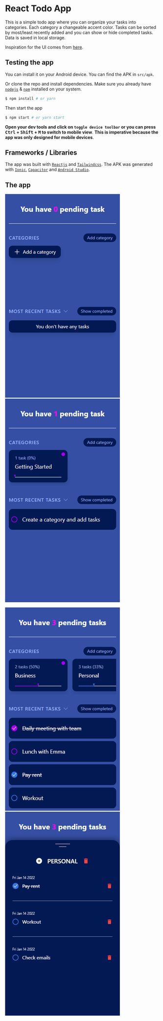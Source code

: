 # React Todo App

This is a simple todo app where you can organize your tasks into categories. Each category a changeable accent color. Tasks can be sorted by most/least recently added and you can show or hide completed tasks.
Data is saved in local storage.

Inspiration for the UI comes from [here](https://dribbble.com/shots/14153121-ToDo-App-Dark-Theme).

## Testing the app

You can install it on your Android device. You can find the APK in `src/apk`.

Or clone the repo and install dependencies. Make sure you already have [`nodejs`](https://nodejs.org/) & [`npm`](https://www.npmjs.com/) installed on your system.

```bash
$ npm install # or yarn
```

Then start the app

```bash
$ npm start # or yarn start
```

**Open your dev tools and click on `toggle device toolbar` or you can press <kbd>Ctrl</kbd> + <kbd>Shift</kbd> + <kbd>M</kbd> to switch to mobile view**.
**This is imperative because the app was only designed for mobile devices**.

## Frameworks / Libraries

The app was built with [`Reactjs`](https://reactjs.org/) and [`Tailwindcss`](https://tailwindcss.com/).
The APK was generated with [`Ionic`](https://ionicframework.com/), [`Capacitor`](https://capacitorjs.com/) and [`Android Studio`](https://developer.android.com/studio).

## The app

![alt text](./src/screenshots/2435446.png "No data")
![alt text](./src/screenshots/154349864.png "Opening the app for the first time")

![alt text](./src/screenshots/3654654.png "An example of categories and tasks")
![alt text](./src/screenshots/48464516.png "Category details")
